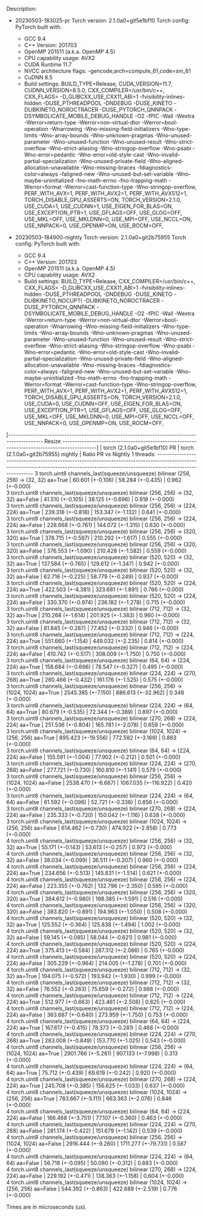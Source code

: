 Description:
- 20230503-183025-pr
Torch version: 2.1.0a0+git5e1bf10
Torch config: PyTorch built with:
  - GCC 9.4
  - C++ Version: 201703
  - OpenMP 201511 (a.k.a. OpenMP 4.5)
  - CPU capability usage: AVX2
  - CUDA Runtime 11.7
  - NVCC architecture flags: -gencode;arch=compute_61,code=sm_61
  - CuDNN 8.5
  - Build settings: BUILD_TYPE=Release, CUDA_VERSION=11.7, CUDNN_VERSION=8.5.0, CXX_COMPILER=/usr/bin/c++, CXX_FLAGS= -D_GLIBCXX_USE_CXX11_ABI=1 -fvisibility-inlines-hidden -DUSE_PTHREADPOOL -DNDEBUG -DUSE_KINETO -DLIBKINETO_NOROCTRACER -DUSE_PYTORCH_QNNPACK -DSYMBOLICATE_MOBILE_DEBUG_HANDLE -O2 -fPIC -Wall -Wextra -Werror=return-type -Werror=non-virtual-dtor -Werror=bool-operation -Wnarrowing -Wno-missing-field-initializers -Wno-type-limits -Wno-array-bounds -Wno-unknown-pragmas -Wno-unused-parameter -Wno-unused-function -Wno-unused-result -Wno-strict-overflow -Wno-strict-aliasing -Wno-stringop-overflow -Wno-psabi -Wno-error=pedantic -Wno-error=old-style-cast -Wno-invalid-partial-specialization -Wno-unused-private-field -Wno-aligned-allocation-unavailable -Wno-missing-braces -fdiagnostics-color=always -faligned-new -Wno-unused-but-set-variable -Wno-maybe-uninitialized -fno-math-errno -fno-trapping-math -Werror=format -Werror=cast-function-type -Wno-stringop-overflow, PERF_WITH_AVX=1, PERF_WITH_AVX2=1, PERF_WITH_AVX512=1, TORCH_DISABLE_GPU_ASSERTS=ON, TORCH_VERSION=2.1.0, USE_CUDA=1, USE_CUDNN=1, USE_EIGEN_FOR_BLAS=ON, USE_EXCEPTION_PTR=1, USE_GFLAGS=OFF, USE_GLOG=OFF, USE_MKL=OFF, USE_MKLDNN=0, USE_MPI=OFF, USE_NCCL=ON, USE_NNPACK=0, USE_OPENMP=ON, USE_ROCM=OFF, 


- 20230503-184900-nightly
Torch version: 2.1.0a0+git2b75955
Torch config: PyTorch built with:
  - GCC 9.4
  - C++ Version: 201703
  - OpenMP 201511 (a.k.a. OpenMP 4.5)
  - CPU capability usage: AVX2
  - Build settings: BUILD_TYPE=Release, CXX_COMPILER=/usr/bin/c++, CXX_FLAGS= -D_GLIBCXX_USE_CXX11_ABI=1 -fvisibility-inlines-hidden -DUSE_PTHREADPOOL -DNDEBUG -DUSE_KINETO -DLIBKINETO_NOCUPTI -DLIBKINETO_NOROCTRACER -DUSE_PYTORCH_QNNPACK -DSYMBOLICATE_MOBILE_DEBUG_HANDLE -O2 -fPIC -Wall -Wextra -Werror=return-type -Werror=non-virtual-dtor -Werror=bool-operation -Wnarrowing -Wno-missing-field-initializers -Wno-type-limits -Wno-array-bounds -Wno-unknown-pragmas -Wno-unused-parameter -Wno-unused-function -Wno-unused-result -Wno-strict-overflow -Wno-strict-aliasing -Wno-stringop-overflow -Wno-psabi -Wno-error=pedantic -Wno-error=old-style-cast -Wno-invalid-partial-specialization -Wno-unused-private-field -Wno-aligned-allocation-unavailable -Wno-missing-braces -fdiagnostics-color=always -faligned-new -Wno-unused-but-set-variable -Wno-maybe-uninitialized -fno-math-errno -fno-trapping-math -Werror=format -Werror=cast-function-type -Wno-stringop-overflow, PERF_WITH_AVX=1, PERF_WITH_AVX2=1, PERF_WITH_AVX512=1, TORCH_DISABLE_GPU_ASSERTS=ON, TORCH_VERSION=2.1.0, USE_CUDA=0, USE_CUDNN=OFF, USE_EIGEN_FOR_BLAS=ON, USE_EXCEPTION_PTR=1, USE_GFLAGS=OFF, USE_GLOG=OFF, USE_MKL=OFF, USE_MKLDNN=0, USE_MPI=OFF, USE_NCCL=OFF, USE_NNPACK=0, USE_OPENMP=ON, USE_ROCM=OFF, 



[-------------------------------------------------------------------------------------------- Resize --------------------------------------------------------------------------------------------]
                                                                                                   |  torch (2.1.0a0+git5e1bf10) PR  |  torch (2.1.0a0+git2b75955) nightly  |  Ratio PR vs Nightly
1 threads: ---------------------------------------------------------------------------------------------------------------------------------------------------------------------------------------
      3 torch.uint8 channels_last(squeeze/unsqueeze) bilinear (256, 256) -> (32, 32) aa=True       |         60.601 (+-0.106)        |           58.284 (+-0.435)           |    0.962 (+-0.000)  
      3 torch.uint8 channels_last(squeeze/unsqueeze) bilinear (256, 256) -> (32, 32) aa=False      |         41.510 (+-0.105)        |           38.125 (+-0.696)           |    0.918 (+-0.000)  
      3 torch.uint8 channels_last(squeeze/unsqueeze) bilinear (256, 256) -> (224, 224) aa=True     |        239.318 (+-0.818)        |          153.347 (+-1.132)           |    0.641 (+-0.000)  
      3 torch.uint8 channels_last(squeeze/unsqueeze) bilinear (256, 256) -> (224, 224) aa=False    |        228.668 (+-0.761)        |          144.072 (+-1.315)           |    0.630 (+-0.000)  
      3 torch.uint8 channels_last(squeeze/unsqueeze) bilinear (256, 256) -> (320, 320) aa=True     |        378.715 (+-0.597)        |          210.292 (+-1.617)           |    0.555 (+-0.000)  
      3 torch.uint8 channels_last(squeeze/unsqueeze) bilinear (256, 256) -> (320, 320) aa=False    |        376.553 (+-1.090)        |          210.428 (+-1.582)           |    0.559 (+-0.000)  
      3 torch.uint8 channels_last(squeeze/unsqueeze) bilinear (520, 520) -> (32, 32) aa=True       |        137.584 (+-0.765)        |          129.612 (+-1.347)           |    0.942 (+-0.000)  
      3 torch.uint8 channels_last(squeeze/unsqueeze) bilinear (520, 520) -> (32, 32) aa=False      |         62.716 (+-0.225)        |           58.779 (+-0.249)           |    0.937 (+-0.000)  
      3 torch.uint8 channels_last(squeeze/unsqueeze) bilinear (520, 520) -> (224, 224) aa=True     |        422.503 (+-4.381)        |          323.681 (+-1.891)           |    0.766 (+-0.000)  
      3 torch.uint8 channels_last(squeeze/unsqueeze) bilinear (520, 520) -> (224, 224) aa=False    |        330.370 (+-0.974)        |          236.182 (+-1.278)           |    0.715 (+-0.000)  
      3 torch.uint8 channels_last(squeeze/unsqueeze) bilinear (712, 712) -> (32, 32) aa=True       |        210.268 (+-1.614)        |          201.925 (+-1.383)           |    0.960 (+-0.000)  
      3 torch.uint8 channels_last(squeeze/unsqueeze) bilinear (712, 712) -> (32, 32) aa=False      |         81.845 (+-0.287)        |           77.452 (+-0.332)           |    0.946 (+-0.000)  
      3 torch.uint8 channels_last(squeeze/unsqueeze) bilinear (712, 712) -> (224, 224) aa=True     |        551.660 (+-1.154)        |          449.032 (+-2.235)           |    0.814 (+-0.000)  
      3 torch.uint8 channels_last(squeeze/unsqueeze) bilinear (712, 712) -> (224, 224) aa=False    |        410.742 (+-0.517)        |          308.009 (+-1.750)           |    0.750 (+-0.000)  
      3 torch.uint8 channels_last(squeeze/unsqueeze) bilinear (64, 64) -> (224, 224) aa=True       |        158.684 (+-0.696)        |           78.547 (+-0.327)           |    0.495 (+-0.000)  
      3 torch.uint8 channels_last(squeeze/unsqueeze) bilinear (224, 224) -> (270, 268) aa=True     |        280.466 (+-0.432)        |          161.176 (+-1.525)           |    0.575 (+-0.000)  
      3 torch.uint8 channels_last(squeeze/unsqueeze) bilinear (256, 256) -> (1024, 1024) aa=True   |        2545.385 (+-7.150)       |          886.613 (+-32.962)          |    0.348 (+-0.000)  
      3 torch.uint8 channels_last(squeeze/unsqueeze) bilinear (224, 224) -> (64, 64) aa=True       |         80.679 (+-0.535)        |           72.344 (+-0.389)           |    0.897 (+-0.000)  
      3 torch.uint8 channels_last(squeeze/unsqueeze) bilinear (270, 268) -> (224, 224) aa=True     |        251.536 (+-0.804)        |          165.781 (+-2.078)           |    0.659 (+-0.000)  
      3 torch.uint8 channels_last(squeeze/unsqueeze) bilinear (1024, 1024) -> (256, 256) aa=True   |        895.423 (+-19.556)       |          772.582 (+-3.169)           |    0.863 (+-0.000)  
      3 torch.uint8 channels_last(squeeze/unsqueeze) bilinear (64, 64) -> (224, 224) aa=False      |        155.591 (+-1.004)        |           77.902 (+-0.212)           |    0.501 (+-0.000)  
      3 torch.uint8 channels_last(squeeze/unsqueeze) bilinear (224, 224) -> (270, 268) aa=False    |        277.721 (+-0.730)        |          160.810 (+-1.141)           |    0.579 (+-0.000)  
      3 torch.uint8 channels_last(squeeze/unsqueeze) bilinear (256, 256) -> (1024, 1024) aa=False  |        2538.470 (+-6.667)       |         1067.035 (+-116.922)         |    0.420 (+-0.000)  
      3 torch.uint8 channels_last(squeeze/unsqueeze) bilinear (224, 224) -> (64, 64) aa=False      |         61.592 (+-0.096)        |           52.721 (+-0.336)           |    0.856 (+-0.000)  
      3 torch.uint8 channels_last(squeeze/unsqueeze) bilinear (270, 268) -> (224, 224) aa=False    |        235.333 (+-0.720)        |          150.042 (+-1.116)           |    0.638 (+-0.000)  
      3 torch.uint8 channels_last(squeeze/unsqueeze) bilinear (1024, 1024) -> (256, 256) aa=False  |        614.462 (+-0.730)        |          474.922 (+-2.858)           |    0.773 (+-0.000)  
      4 torch.uint8 channels_last(squeeze/unsqueeze) bilinear (256, 256) -> (32, 32) aa=True       |         55.171 (+-0.143)        |           53.613 (+-0.257)           |    0.972 (+-0.000)  
      4 torch.uint8 channels_last(squeeze/unsqueeze) bilinear (256, 256) -> (32, 32) aa=False      |         38.034 (+-0.099)        |           36.511 (+-0.207)           |    0.960 (+-0.000)  
      4 torch.uint8 channels_last(squeeze/unsqueeze) bilinear (256, 256) -> (224, 224) aa=True     |        234.656 (+-0.513)        |          145.831 (+-1.514)           |    0.621 (+-0.000)  
      4 torch.uint8 channels_last(squeeze/unsqueeze) bilinear (256, 256) -> (224, 224) aa=False    |        223.355 (+-0.762)        |          132.796 (+-2.350)           |    0.595 (+-0.000)  
      4 torch.uint8 channels_last(squeeze/unsqueeze) bilinear (256, 256) -> (320, 320) aa=True     |        384.612 (+-0.980)        |          198.385 (+-1.591)           |    0.516 (+-0.000)  
      4 torch.uint8 channels_last(squeeze/unsqueeze) bilinear (256, 256) -> (320, 320) aa=False    |        383.820 (+-0.891)        |          194.963 (+-1.050)           |    0.508 (+-0.000)  
      4 torch.uint8 channels_last(squeeze/unsqueeze) bilinear (520, 520) -> (32, 32) aa=True       |        125.552 (+-0.364)        |          125.838 (+-1.494)           |    1.002 (+-0.000)  
      4 torch.uint8 channels_last(squeeze/unsqueeze) bilinear (520, 520) -> (32, 32) aa=False      |         59.145 (+-0.085)        |           58.044 (+-0.621)           |    0.981 (+-0.000)  
      4 torch.uint8 channels_last(squeeze/unsqueeze) bilinear (520, 520) -> (224, 224) aa=True     |        375.413 (+-0.584)        |          287.312 (+-2.086)           |    0.765 (+-0.000)  
      4 torch.uint8 channels_last(squeeze/unsqueeze) bilinear (520, 520) -> (224, 224) aa=False    |        305.229 (+-0.964)        |          214.005 (+-1.278)           |    0.701 (+-0.000)  
      4 torch.uint8 channels_last(squeeze/unsqueeze) bilinear (712, 712) -> (32, 32) aa=True       |        194.075 (+-0.572)        |          193.942 (+-1.930)           |    0.999 (+-0.000)  
      4 torch.uint8 channels_last(squeeze/unsqueeze) bilinear (712, 712) -> (32, 32) aa=False      |         76.552 (+-0.263)        |           75.659 (+-0.272)           |    0.988 (+-0.000)  
      4 torch.uint8 channels_last(squeeze/unsqueeze) bilinear (712, 712) -> (224, 224) aa=True     |        512.977 (+-0.663)        |          423.461 (+-2.508)           |    0.825 (+-0.000)  
      4 torch.uint8 channels_last(squeeze/unsqueeze) bilinear (712, 712) -> (224, 224) aa=False    |        363.687 (+-0.640)        |          273.959 (+-1.750)           |    0.753 (+-0.000)  
      4 torch.uint8 channels_last(squeeze/unsqueeze) bilinear (64, 64) -> (224, 224) aa=True       |        167.617 (+-0.415)        |           78.373 (+-0.281)           |    0.468 (+-0.000)  
      4 torch.uint8 channels_last(squeeze/unsqueeze) bilinear (224, 224) -> (270, 268) aa=True     |        283.008 (+-0.849)        |          153.770 (+-1.025)           |    0.543 (+-0.000)  
      4 torch.uint8 channels_last(squeeze/unsqueeze) bilinear (256, 256) -> (1024, 1024) aa=True   |        2901.766 (+-5.261)       |          907.133 (+-7.998)           |    0.313 (+-0.000)  
      4 torch.uint8 channels_last(squeeze/unsqueeze) bilinear (224, 224) -> (64, 64) aa=True       |         75.712 (+-0.439)        |           69.619 (+-0.242)           |    0.920 (+-0.000)  
      4 torch.uint8 channels_last(squeeze/unsqueeze) bilinear (270, 268) -> (224, 224) aa=True     |        245.708 (+-0.385)        |          156.625 (+-1.033)           |    0.637 (+-0.000)  
      4 torch.uint8 channels_last(squeeze/unsqueeze) bilinear (1024, 1024) -> (256, 256) aa=True   |        783.667 (+-5.111)        |          663.363 (+-2.076)           |    0.846 (+-0.000)  
      4 torch.uint8 channels_last(squeeze/unsqueeze) bilinear (64, 64) -> (224, 224) aa=False      |        166.468 (+-3.751)        |           77.107 (+-0.360)           |    0.463 (+-0.000)  
      4 torch.uint8 channels_last(squeeze/unsqueeze) bilinear (224, 224) -> (270, 268) aa=False    |        281.174 (+-0.422)        |          151.679 (+-1.142)           |    0.539 (+-0.000)  
      4 torch.uint8 channels_last(squeeze/unsqueeze) bilinear (256, 256) -> (1024, 1024) aa=False  |        2916.444 (+-9.280)       |         1711.277 (+-79.731)          |    0.587 (+-0.000)  
      4 torch.uint8 channels_last(squeeze/unsqueeze) bilinear (224, 224) -> (64, 64) aa=False      |         56.718 (+-0.095)        |           50.080 (+-0.312)           |    0.883 (+-0.000)  
      4 torch.uint8 channels_last(squeeze/unsqueeze) bilinear (270, 268) -> (224, 224) aa=False    |        229.192 (+-0.471)        |          138.363 (+-1.158)           |    0.604 (+-0.000)  
      4 torch.uint8 channels_last(squeeze/unsqueeze) bilinear (1024, 1024) -> (256, 256) aa=False  |        544.392 (+-0.863)        |          422.689 (+-2.519)           |    0.776 (+-0.000)  

Times are in microseconds (us).
